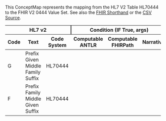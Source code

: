 
This ConceptMap represents the mapping from the HL7 V2 Table HL70444 to the FHIR V2 0444 Value Set. See also the <a href='https://github.com/HL7/v2-to-fhir/blob/master/tank/Table HL70444 to V2 0444.fsh'>FHIR Shorthand</a> or the <a href='https://github.com/HL7/v2-to-fhir/blob/master/mappings/codesystems/HL7 Concept Map_ Name Assembly Order - Sheet1.csv'>CSV Source</a>.
<table class='grid'><thead>
<tr><th colspan='3' style='border-right: 2px solid black;'>HL7 v2</th><th colspan='3' style='border-right: 2px solid black;'>Condition (IF True, args)</th><th colspan='4'>HL7 FHIR</th><th rowspan='2'>Comments</th></tr>
<tr><th>Code</th><th>Text</th><th>Code System</th><th>Computable ANTLR</th><th>Computable FHIRPath</th><th>Narrative</th><th>Code</th><th>Proposed Extension</th><th>Display</th><th>Code System</th></tr></thead>
<tbody>
<tr><td>G</td><td>Prefix Given Middle Family Suffix</td><td style='border-right: 2px'>HL70444</td><td></td><td></td><td style='border-right: 2px'></td><td>G</td><td></td><td>Prefix Given Family Suffix</td><td><a href='https://hl7.org/fhir/R4/v2/0444/index.html)'>http://terminology.hl7.org/CodeSystem/v2-0444</a></td><td></td></tr>
<tr><td>F</td><td>Prefix Family Middle Given Suffix</td><td style='border-right: 2px'>HL70444</td><td></td><td></td><td style='border-right: 2px'></td><td>F</td><td></td><td>Prefix Family Given Suffix</td><td><a href='https://hl7.org/fhir/R4/v2/0444/index.html)'>http://terminology.hl7.org/CodeSystem/v2-0444</a></td><td></td></tr>
</tbody></table>
